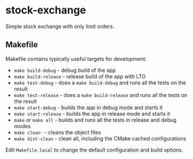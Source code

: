 # stock-exchange

Simple stock exchange with only limit orders.

## Makefile

Makefile contains typically useful targets for development:

* `make build-debug` - debug build of the app
* `make build-release` - release build of the app with LTO
* `make test-debug` - does a `make build-debug` and runs all the tests on the result
* `make test-release` - does a `make build-release` and runs all the tests on the result
* `make start-debug` - builds the app in debug mode and starts it
* `make start-release` - builds the app in release mode and starts it
* `make` or `make all` - builds and runs all the tests in release and debug modes
* `make clean-` - cleans the object files
* `make dist-clean` - clean all, including the CMake cached configurations

Edit `Makefile.local` to change the default configuration and build options.

